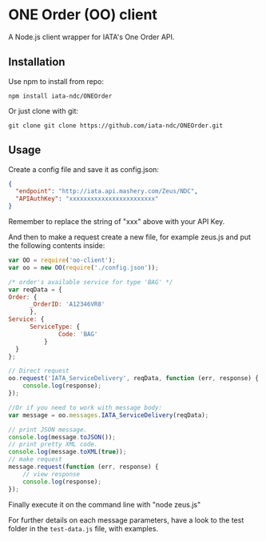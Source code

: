 # ONE Order (OO) client

A Node.js client wrapper for IATA's One Order API.

## Installation

Use npm to install from repo:

```
npm install iata-ndc/ONEOrder
```

Or just clone with git:

```
git clone git clone https://github.com/iata-ndc/ONEOrder.git
```

## Usage

Create a config file and save it as config.json:

```json
{
  "endpoint": "http://iata.api.mashery.com/Zeus/NDC",
  "APIAuthKey": "xxxxxxxxxxxxxxxxxxxxxxxx"
}
```

Remember to replace the string of "xxx" above with your API Key.

And then to make a request create a new file, for example zeus.js and put the following contents inside:

```javascript
var OO = require('oo-client');
var oo = new OO(require('./config.json'));

/* order's available service for type 'BAG' */
var reqData = {
Order: {
      _OrderID: 'A12346VR8'	  
	  },
Service: {
      ServiceType: {
         	  Code: 'BAG'
	      }
  }
};

// Direct request
oo.request('IATA_ServiceDelivery', reqData, function (err, response) {
    console.log(response);
});

//Or if you need to work with message body:
var message = oo.messages.IATA_ServiceDelivery(reqData);

// print JSON message.
console.log(message.toJSON());
// print pretty XML code.
console.log(message.toXML(true));
// make request
message.request(function (err, response) {
    // view response
    console.log(response);
});
```

Finally execute it on the command line with "node zeus.js"

For further details on each message parameters, have a look to the test folder in the `test-data.js` file, with examples.
